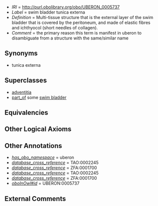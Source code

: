  * *IRI* = http://purl.obolibrary.org/obo/UBERON_0005737
 * *Label* = swim bladder tunica externa
 * *Definition* = Multi-tissue structure that is the external layer of the swim bladder that is covered by the peritoneum, and made of elastic fibres and ichthyocol (short needles of collagen).
 * *Comment* = the primary reason this term is manifest in uberon to disambiguate from a structure with the same/similar name

## Synonyms

 * tunica externa

## Superclasses

 * [adventitia](../../UBERON/42/UBERON_0005742.md)
 * [part_of](../../BFO/50/BFO_0000050.md) some [swim bladder](../../UBERON/60/UBERON_0006860.md)

## Equivalencies


## Other Logical Axioms


## Other Annotations

 * *[has_obo_namespace](../../ce/oboInOwl#hasOBONamespace.md)* = uberon
 * *[database_cross_reference](../../ef/oboInOwl#hasDbXref.md)* = TAO:0002245
 * *[database_cross_reference](../../ef/oboInOwl#hasDbXref.md)* = ZFA:0001700
 * *[database_cross_reference](../../ef/oboInOwl#hasDbXref.md)* = TAO:0002245
 * *[database_cross_reference](../../ef/oboInOwl#hasDbXref.md)* = ZFA:0001700
 * *[oboInOwl#id](../../id/oboInOwl#id.md)* = UBERON:0005737

## External Comments

